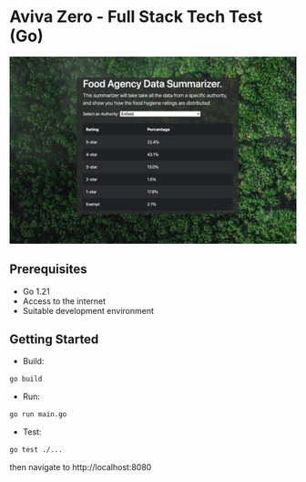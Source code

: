 # Aviva Zero - Full Stack Tech Test (Go)

![Preview of Frontend](preview.png)

## Prerequisites

- Go 1.21
- Access to the internet
- Suitable development environment

## Getting Started

- Build:

```sh
go build
```

- Run:

```sh
go run main.go
```

- Test:

```sh
go test ./...
```

then navigate to http://localhost:8080
